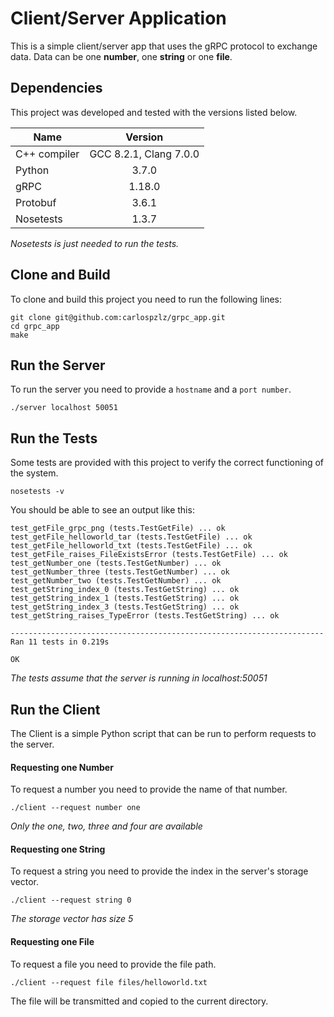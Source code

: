Client/Server Application
=========================
This is a simple client/server app that uses the gRPC protocol to exchange data.
Data can be one **number**, one **string** or one **file**.

Dependencies
------------
This project was developed and tested with the versions listed below.

| Name          | Version                |
| ------------- |:----------------------:|
| C++ compiler  | GCC 8.2.1, Clang 7.0.0 |
| Python        | 3.7.0                  |
| gRPC          | 1.18.0                 |
| Protobuf      | 3.6.1                  |
| Nosetests     | 1.3.7                  |

*Nosetests is just needed to run the tests.*

Clone and Build
-----
To clone and build this project you need to run the following lines:
```
git clone git@github.com:carlospzlz/grpc_app.git
cd grpc_app
make
```

Run the Server
--------------
To run the server you need to provide a `hostname` and a `port number`.
```
./server localhost 50051
```

Run the Tests
-------------
Some tests are provided with this project to verify the correct functioning of
 the system.
```
nosetests -v
```
You should be able to see an output like this:
```
test_getFile_grpc_png (tests.TestGetFile) ... ok
test_getFile_helloworld_tar (tests.TestGetFile) ... ok
test_getFile_helloworld_txt (tests.TestGetFile) ... ok
test_getFile_raises_FileExistsError (tests.TestGetFile) ... ok
test_getNumber_one (tests.TestGetNumber) ... ok
test_getNumber_three (tests.TestGetNumber) ... ok
test_getNumber_two (tests.TestGetNumber) ... ok
test_getString_index_0 (tests.TestGetString) ... ok
test_getString_index_1 (tests.TestGetString) ... ok
test_getString_index_3 (tests.TestGetString) ... ok
test_getString_raises_TypeError (tests.TestGetString) ... ok

----------------------------------------------------------------------
Ran 11 tests in 0.219s

OK
```
*The tests assume that the server is running in localhost:50051*

Run the Client
--------------
The Client is a simple Python script that can be run to perform requests to the
 server.

#### Requesting one Number
To request a number you need to provide the name of that number.
```
./client --request number one
```
*Only the one, two, three and four are available*

#### Requesting one String
To request a string you need to provide the index in the server's storage
 vector.
```
./client --request string 0
```
*The storage vector has size 5*

#### Requesting one File
To request a file you need to provide the file path.
```
./client --request file files/helloworld.txt
```
The file will be transmitted and copied to the current directory.
